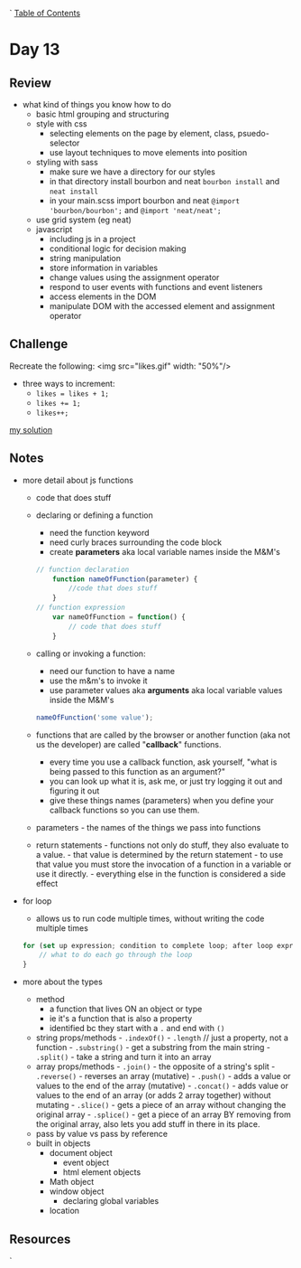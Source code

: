`
[Table of Contents](/README.md)

# Day 13

## Review
- what kind of things you know how to do
	- basic html grouping and structuring
	- style with css
		- selecting elements on the page by element, class, psuedo-selector
		- use layout techniques to move elements into position
	- styling with sass
		- make sure we have a directory for our styles
		- in that directory install bourbon and neat `bourbon install` and `neat install`
		- in your main.scss import bourbon and neat `@import 'bourbon/bourbon';` and `@import 'neat/neat';`
	- use grid system (eg neat)
	- javascript
		- including js in a project
		- conditional logic for decision making
		- string manipulation
		- store information in variables
		- change values using the assignment operator
		- respond to user events with functions and event listeners
		- access elements in the DOM
		- manipulate DOM with the accessed element and assignment operator

## Challenge
Recreate the following:
<img src="likes.gif" width: "50%"/>

- three ways to increment:
	- `likes = likes + 1;`
	- `likes += 1;`
	- `likes++;`

[my solution](https://codepen.io/nicerhugs/pen/ORENVW?editors=1010)

## Notes
- more detail about js functions
	- code that does stuff
	- declaring or defining a function
		- need the function keyword
		- need curly braces surrounding the code block
		- create **parameters** aka local variable names inside the M&M's
		```js
		// function declaration
			function nameOfFunction(parameter) {
				//code that does stuff
			}
		// function expression
			var nameOfFunction = function() {
				// code that does stuff
			}
		```

	- calling or invoking a function:
		- need our function to have a name
		- use the m&m's to invoke it
		- use parameter values aka **arguments** aka local variable values inside the M&M's
		```js
		nameOfFunction('some value');
		```
	- functions that are called by the browser or another function (aka not us the developer) are called "**callback**" functions.
		- every time you use a callback function, ask yourself, "what is being passed to this function as an argument?"
		- you can look up what it is, ask me, or just try logging it out and figuring it out
		- give these things names (parameters) when you define your callback functions so you can use them.
  - parameters
		- the names of the things we pass into functions
  - return statements
		- functions not only do stuff, they also evaluate to a value.
		- that value is determined by the return statement
		- to use that value you must store the invocation of a function in a variable or use it directly.
		- everything else in the function is considered a side effect
- for loop
	- allows us to run code multiple times, without writing the code multiple times
	```js
	for (set up expression; condition to complete loop; after loop expression) {
		// what to do each go through the loop
	}
	```

- more about the types
	- method
		- a function that lives ON an object or type
		- ie it's a function that is also a property
		- identified bc they start with a `.` and end with `()`
  - string props/methods
		- `.indexOf()`
		- `.length` // just a property, not a function
		- `.substring()` - get a substring from the main string
		- `.split()` - take a string and turn it into an array
  - array props/methods
		- `.join()` - the opposite of a string's split
		- `.reverse()` - reverses an array (mutative)
		- `.push()` - adds a value or values to the end of the array (mutative)
		- `.concat()` - adds value or values to the end of an array (or adds 2 array together) without mutating
		- `.slice()` - gets a piece of an array without changing the original array
		- `.splice()` - get a piece of an array BY removing from the original array, also lets you add stuff in there in its place.
  - pass by value vs pass by reference
  - built in objects
    - document object
		- event object
		- html element objects
    - Math object
    - window object
      - declaring global variables
    - location

## Resources
`

